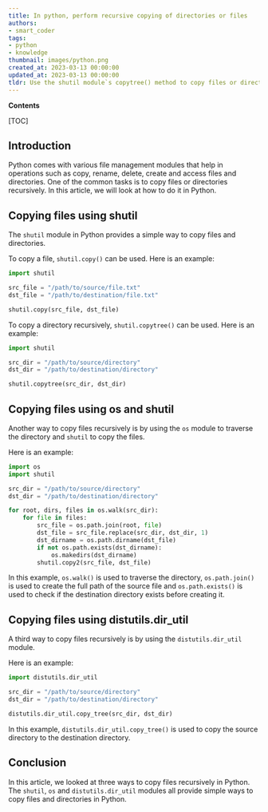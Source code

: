 ```yaml
---
title: In python, perform recursive copying of directories or files
authors:
- smart_coder
tags:
- python
- knowledge
thumbnail: images/python.png
created_at: 2023-03-13 00:00:00
updated_at: 2023-03-13 00:00:00
tldr: Use the shutil module`s copytree() method to copy files or directories recursively in Python.
---
```


**Contents**

[TOC]

## Introduction

Python comes with various file management modules that help in operations such as copy, rename, delete, create and access files and directories. One of the common tasks is to copy files or directories recursively. In this article, we will look at how to do it in Python.

## Copying files using shutil

The `shutil` module in Python provides a simple way to copy files and directories.

To copy a file, `shutil.copy()` can be used. Here is an example:

```python
import shutil

src_file = "/path/to/source/file.txt"
dst_file = "/path/to/destination/file.txt"

shutil.copy(src_file, dst_file)
```

To copy a directory recursively, `shutil.copytree()` can be used. Here is an example:

```python
import shutil

src_dir = "/path/to/source/directory"
dst_dir = "/path/to/destination/directory"

shutil.copytree(src_dir, dst_dir)
```

## Copying files using os and shutil

Another way to copy files recursively is by using the `os` module to traverse the directory and `shutil` to copy the files.

Here is an example:

```python
import os
import shutil

src_dir = "/path/to/source/directory"
dst_dir = "/path/to/destination/directory"

for root, dirs, files in os.walk(src_dir):
    for file in files:
        src_file = os.path.join(root, file)
        dst_file = src_file.replace(src_dir, dst_dir, 1)
        dst_dirname = os.path.dirname(dst_file)
        if not os.path.exists(dst_dirname):
            os.makedirs(dst_dirname)
        shutil.copy2(src_file, dst_file)
```

In this example, `os.walk()` is used to traverse the directory, `os.path.join()` is used to create the full path of the source file and `os.path.exists()` is used to check if the destination directory exists before creating it.

## Copying files using distutils.dir_util

A third way to copy files recursively is by using the `distutils.dir_util` module.

Here is an example:

```python
import distutils.dir_util

src_dir = "/path/to/source/directory"
dst_dir = "/path/to/destination/directory"

distutils.dir_util.copy_tree(src_dir, dst_dir)
```

In this example, `distutils.dir_util.copy_tree()` is used to copy the source directory to the destination directory.

## Conclusion

In this article, we looked at three ways to copy files recursively in Python. The `shutil`, `os` and `distutils.dir_util` modules all provide simple ways to copy files and directories in Python.
